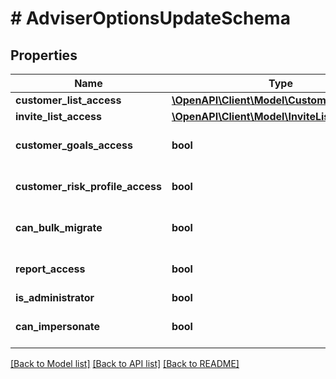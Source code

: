 # # AdviserOptionsUpdateSchema

## Properties

Name | Type | Description | Notes
------------ | ------------- | ------------- | -------------
**customer_list_access** | [**\OpenAPI\Client\Model\CustomerListAccess**](CustomerListAccess.md) |  | [optional]
**invite_list_access** | [**\OpenAPI\Client\Model\InviteListAccess**](InviteListAccess.md) |  | [optional]
**customer_goals_access** | **bool** |  | [optional] [default to true]
**customer_risk_profile_access** | **bool** |  | [optional] [default to true]
**can_bulk_migrate** | **bool** |  | [optional] [default to false]
**report_access** | **bool** |  | [optional] [default to true]
**is_administrator** | **bool** |  | [optional]
**can_impersonate** | **bool** |  | [optional] [default to false]

[[Back to Model list]](../../README.md#models) [[Back to API list]](../../README.md#endpoints) [[Back to README]](../../README.md)
